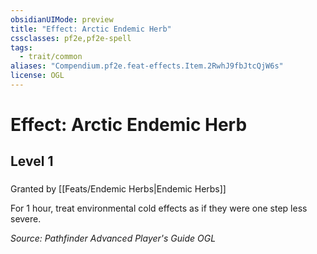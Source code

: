 ```yaml
---
obsidianUIMode: preview
title: "Effect: Arctic Endemic Herb"
cssclasses: pf2e,pf2e-spell
tags:
  - trait/common
aliases: "Compendium.pf2e.feat-effects.Item.2RwhJ9fbJtcQjW6s"
license: OGL
---
```

# Effect: Arctic Endemic Herb
## Level 1
### 






Granted by [[Feats/Endemic Herbs|Endemic Herbs]]

For 1 hour, treat environmental cold effects as if they were one step less severe.

*Source: Pathfinder Advanced Player's Guide*
*OGL*